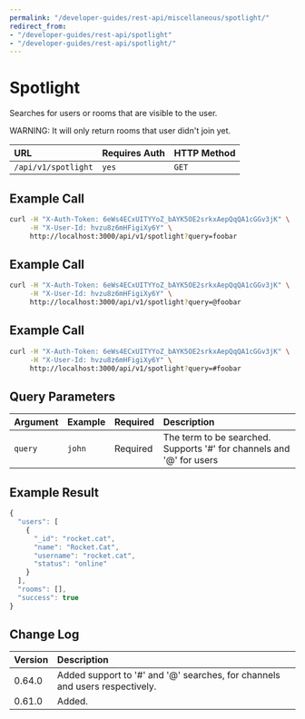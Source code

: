 ```yaml
---
permalink: "/developer-guides/rest-api/miscellaneous/spotlight/"
redirect_from:
- "/developer-guides/rest-api/spotlight"
- "/developer-guides/rest-api/spotlight/"
---
```


# Spotlight

Searches for users or rooms that are visible to the user.

WARNING: It will only return rooms that user didn't join yet.

| URL | Requires Auth | HTTP Method |
| :--- | :--- | :--- |
| `/api/v1/spotlight` | `yes` | `GET` |

## Example Call

```bash
curl -H "X-Auth-Token: 6eWs4ECxUITYYoZ_bAYK5OE2srkxAepQqQA1cGGv3jK" \
     -H "X-User-Id: hvzu8z6mHFigiXy6Y" \
     http://localhost:3000/api/v1/spotlight?query=foobar
```

## Example Call

```bash
curl -H "X-Auth-Token: 6eWs4ECxUITYYoZ_bAYK5OE2srkxAepQqQA1cGGv3jK" \
     -H "X-User-Id: hvzu8z6mHFigiXy6Y" \
     http://localhost:3000/api/v1/spotlight?query=@foobar
```

## Example Call

```bash
curl -H "X-Auth-Token: 6eWs4ECxUITYYoZ_bAYK5OE2srkxAepQqQA1cGGv3jK" \
     -H "X-User-Id: hvzu8z6mHFigiXy6Y" \
     http://localhost:3000/api/v1/spotlight?query=#foobar
```

## Query Parameters

| Argument | Example | Required | Description |
| :--- | :--- | :--- | :--- |
| `query` | `john` | Required | The term to be searched. Supports '\#' for channels and '@' for users |

## Example Result

```javascript
{
  "users": [
    {
      "_id": "rocket.cat",
      "name": "Rocket.Cat",
      "username": "rocket.cat",
      "status": "online"
    }
  ],
  "rooms": [],
  "success": true
}
```

## Change Log

| Version | Description |
| :--- | :--- |
| 0.64.0 | Added support to '\#' and '@' searches, for channels and users respectively. |
| 0.61.0 | Added. |

